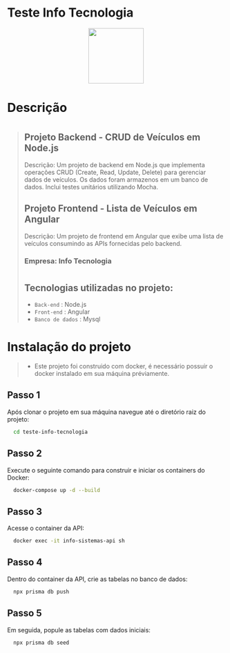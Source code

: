 # Teste Info Tecnologia

<img src="https://media.licdn.com/dms/image/C4D0BAQF7z1tSD1yohQ/company-logo_200_200/0/1672679506995?e=1694044800&v=beta&t=QyUh8FdJiCRVuf16s-5yqMtUIL-zGH8cM8qG453gZ90" width="128" style=" display: block;margin-left: auto;margin-right: auto;">

# Descrição

> #
> ## Projeto Backend - CRUD de Veículos em Node.js
>
>Descrição: Um projeto de backend em Node.js que implementa operações CRUD (Create, Read, Update, Delete) para gerenciar dados de veículos. Os dados foram armazenos em um banco de dados. Inclui testes unitários utilizando Mocha.
>
> ## Projeto Frontend - Lista de Veículos em Angular
> Descrição: Um projeto de frontend em Angular que exibe uma lista de veículos consumindo as APIs fornecidas pelo backend.
>
> ### Empresa: Info Tecnologia
>#
>
> ## Tecnologias utilizadas no projeto:
>  - `Back-end` : Node.js
>  - `Front-end` : Angular
>  - `Banco de dados` : Mysql
>#

# Instalação do projeto

> - Este projeto foi construido com docker, é necessário possuir o docker instalado em sua máquina préviamente.

 ## Passo 1
   Após clonar o projeto em sua máquina navegue até o diretório raiz do projeto:
```bash
  cd teste-info-tecnologia
```

 ## Passo 2
   Execute o seguinte comando para construir e iniciar os containers do Docker:
```bash
  docker-compose up -d --build
```

 ## Passo 3
   Acesse o container da API:
```bash
  docker exec -it info-sistemas-api sh
```

 ## Passo 4
   Dentro do container da API, crie as tabelas no banco de dados:
```bash
  npx prisma db push
```

 ## Passo 5
   Em seguida, popule as tabelas com dados iniciais:
```bash
  npx prisma db seed
```